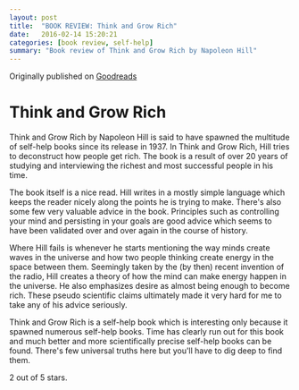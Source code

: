```yaml
---
layout: post
title:  "BOOK REVIEW: Think and Grow Rich"
date:   2016-02-14 15:20:21
categories: [book review, self-help]
summary: "Book review of Think and Grow Rich by Napoleon Hill"
---
```

Originally published on [Goodreads](https://www.goodreads.com/review/show/1119318867)

# Think and Grow Rich
Think and Grow Rich by Napoleon Hill is said to have spawned the multitude of self-help books since its release in 1937. In Think and Grow Rich, Hill tries to deconstruct how people get rich. The book is a result of over 20 years of studying and interviewing the richest and most successful people in his time.

The book itself is a nice read. Hill writes in a mostly simple language which keeps the reader nicely along the points he is trying to make. There's also some few very valuable advice in the book. Principles such as controlling your mind and persisting in your goals are good advice which seems to have been validated over and over again in the course of history.

Where Hill fails is whenever he starts mentioning the way minds create waves in the universe and how two people thinking create energy in the space between them. Seemingly taken by the (by then) recent invention of the radio, Hill creates a theory of how the mind can make energy happen in the universe. He also emphasizes desire as almost being enough to become rich. These pseudo scientific claims ultimately made it very hard for me to take any of his advice seriously.

Think and Grow Rich is a self-help book which is interesting only because it spawned numerous self-help books. Time has clearly run out for this book and much better and more scientifically precise self-help books can be found. There's few universal truths here but you'll have to dig deep to find them.

2 out of 5 stars.
